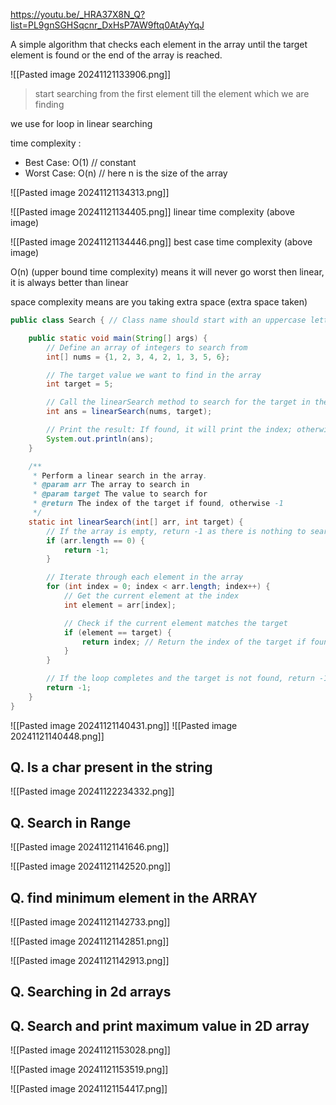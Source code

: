 
https://youtu.be/_HRA37X8N_Q?list=PL9gnSGHSqcnr_DxHsP7AW9ftq0AtAyYqJ


A simple algorithm that checks each element in the array until the target element is found or the end of the array is reached.

![[Pasted image 20241121133906.png]]

> start searching from the first element till the element which we are finding 

we use for loop in linear searching

time complexity :

- Best Case: O(1)    // constant
- Worst Case: O(n)  // here n is the size of the array

![[Pasted image 20241121134313.png]]

![[Pasted image 20241121134405.png]]
 linear time complexity (above image)


![[Pasted image 20241121134446.png]]
best case time complexity (above image)


O(n) (upper bound time complexity) means it will never go worst then linear, it is always better than linear


space complexity means are you taking extra space (extra space taken)



```java
public class Search { // Class name should start with an uppercase letter for convention

    public static void main(String[] args) {
        // Define an array of integers to search from
        int[] nums = {1, 2, 3, 4, 2, 1, 3, 5, 6};

        // The target value we want to find in the array
        int target = 5;

        // Call the linearSearch method to search for the target in the array
        int ans = linearSearch(nums, target);

        // Print the result: If found, it will print the index; otherwise, -1
        System.out.println(ans);
    }

    /**
     * Perform a linear search in the array.
     * @param arr The array to search in
     * @param target The value to search for
     * @return The index of the target if found, otherwise -1
     */
    static int linearSearch(int[] arr, int target) {
        // If the array is empty, return -1 as there is nothing to search
        if (arr.length == 0) {
            return -1;
        }

        // Iterate through each element in the array
        for (int index = 0; index < arr.length; index++) {
            // Get the current element at the index
            int element = arr[index];

            // Check if the current element matches the target
            if (element == target) {
                return index; // Return the index of the target if found
            }
        }

        // If the loop completes and the target is not found, return -1
        return -1;
    }
}

```


![[Pasted image 20241121140431.png]]
![[Pasted image 20241121140448.png]]



## Q. Is a char present in the string 

![[Pasted image 20241122234332.png]]

## Q. Search in Range


![[Pasted image 20241121141646.png]]


![[Pasted image 20241121142520.png]]

## Q. find minimum element in the ARRAY

![[Pasted image 20241121142733.png]]

![[Pasted image 20241121142851.png]]

![[Pasted image 20241121142913.png]]


## Q. Searching in 2d arrays

## Q. Search and print maximum value in 2D array


 ![[Pasted image 20241121153028.png]]

![[Pasted image 20241121153519.png]]


![[Pasted image 20241121154417.png]]